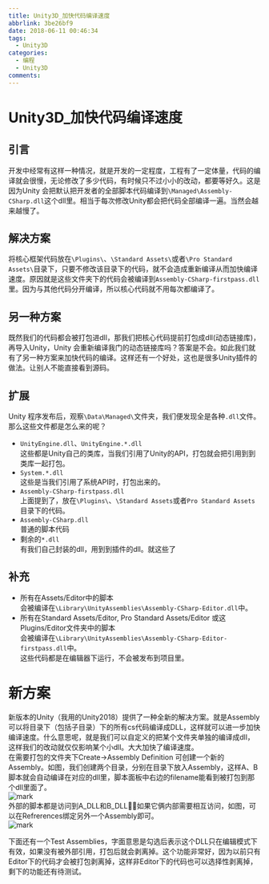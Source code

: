 ```yaml
---
title: Unity3D_加快代码编译速度
abbrlink: 3be26bf9
date: 2018-06-11 00:46:34
tags: 
  - Unity3D
categories:
  - 编程
  - Unity3D
comments:
---
```

# Unity3D_加快代码编译速度
## 引言
开发中经常有这样一种情况，就是开发的一定程度，工程有了一定体量，代码的编译就会很慢，无论修改了多少代码，有时候只不过小小的改动，都要等好久。这是因为Unity 会把默认把开发者的全部脚本代码编译到`\Managed\Assembly-CSharp.dll`这个dll里。相当于每次修改Unity都会把代码全部编译一遍。当然会越来越慢了。

## 解决方案
将核心框架代码放在`\Plugins\`、`\Standard Assets\`或者`\Pro Standard Assets\`目录下，只要不修改该目录下的代码，就不会造成重新编译从而加快编译速度。原因就是这些文件夹下的代码会被编译到`Assembly-CSharp-firstpass.dll`里。因为与其他代码分开编译，所以核心代码就不用每次都编译了。
## 另一种方案
既然我们的代码都会被打包进dll，那我们把核心代码提前打包成dll(动态链接库)，再导入Unity，Unity 会重新编译我门的动态链接库吗？答案是不会。如此我们就有了另一种方案来加快代码的编译。这样还有一个好处，这也是很多Unity插件的做法。让别人不能直接看到源码。
## 扩展
Unity 程序发布后，观察`\Data\Managed\`文件夹，我们便发现全是各种`.dll`文件。那么这些文件都是怎么来的呢？   
* `UnityEngine.dll`、`UnityEngine.*.dll`  
这些都是Unity自己的类库，当我们引用了Unity的API，打包就会把引用到到类库一起打包。  
* `System.*.dll`  
这些是当我们引用了系统API时，打包出来的。
* `Assembly-CSharp-firstpass.dll`  
上面提到了，放在`\Plugins\`、`\Standard Assets`或者`Pro Standard Assets`目录下的代码。
* `Assembly-CSharp.dll`  
普通的脚本代码  
* 剩余的`*.dll`  
有我们自己封装的dll，用到到插件的dll。就这些了
## 补充  
* 所有在Assets/Editor中的脚本  
会被编译在`\Library\UnityAssemblies\Assembly-CSharp-Editor.dll`中。
* 所有在Standard Assets/Editor, Pro Standard Assets/Editor 或这Plugins/Editor文件夹中的脚本  
会被编译在`\Library\UnityAssemblies\Assembly-CSharp-Editor-firstpass.dll`中。  
这些代码都是在编辑器下运行，不会被发布到项目里。

# 新方案

新版本的Unity（我用的Unity2018）提供了一种全新的解决方案。就是Assembly可以将目录下（包括子目录）下的所有cs代码编译成DLL，这样就可以进一步加快编译速度。什么意思呢，就是我们可以自定义的把某个文件夹单独的编译成dll，这样我们的改动就仅仅影响某个小dll。大大加快了编译速度。  
在需要打包的文件夹下Create->Assembly Definition 可创建一个新的Assembly。如图，我们创建两个目录，分别在目录下放入Assembly，这样A、B脚本就会自动编译在对应的dll里，脚本面板中右边的filename能看到被打包到那个dll里面了。  
![mark](http://p3goxj4ar.bkt.clouddn.com/blog/180616/2chK2e5A3m.png?imageslim)  
外部的脚本都是访问到A_DLL和B_DLL，如果它俩内部需要相互访问，如图，可以在Refrerences绑定另外一个Assembly即可。  
![mark](http://p3goxj4ar.bkt.clouddn.com/blog/180616/hA0kbJ8HKc.png?imageslim)

下面还有一个Test Assemblies，字面意思是勾选后表示这个DLL只在编辑模式下有效，如果没有被外部引用，打包后就会剥离掉。这个功能非常好，因为以前只有Editor下的代码才会被打包剥离掉，这样非Editor下的代码也可以选择性剥离掉，剩下的功能还有待测试。
